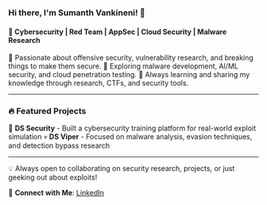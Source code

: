 ### Hi there, I'm Sumanth Vankineni! 👋

#### 🚀 Cybersecurity | Red Team | AppSec | Cloud Security | Malware Research

🔹 Passionate about offensive security, vulnerability research, and breaking things to make them secure. 
🔹 Exploring malware development, AI/ML security, and cloud penetration testing.
🔹 Always learning and sharing my knowledge through research, CTFs, and security tools.

---

### 🔥 Featured Projects

🚀 **DS Security** - Built a cybersecurity training platform for real-world exploit simulation
💀 **DS Viper** - Focused on malware analysis, evasion techniques, and detection bypass research

---

💡 Always open to collaborating on security research, projects, or just geeking out about exploits! 

🔗 **Connect with Me**: [LinkedIn](https://www.linkedin.com/in/sumanthvankineni/)
